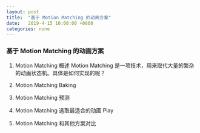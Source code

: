 ```yaml
---
layout: post
title:  "基于 Motion Matching 的动画方案"
date:   2019-4-15 10:00:00 +0800
categories: none
---
```

### 基于 Motion Matching 的动画方案

1. Motion Matching 概述
Motion Matching 是一项技术，用来取代大量的繁杂的动画状态机。具体是如何实现的呢？<br>

2. Motion Matching Baking
3. Motion Matching 预测
4. Motion Matching 选取最适合的动画 Play
5. Motion Matching 和其他方案对比